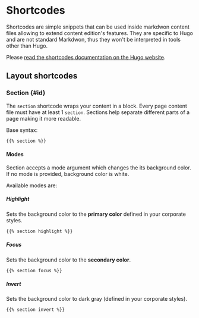 # Shortcodes

Shortcodes are simple snippets that can be used inside markdwon content files allowing to extend content edition's features. They are specific to Hugo and are not standard Markdwon, thus they won't be interpreted in tools other than Hugo.

Please [read the shortcodes documentation on the Hugo website](https://gohugo.io/content-management/shortcodes/).

## Layout shortcodes

### Section {#id}

The `section` shortcode wraps your content in a block. Every page content file must have at least 1 `section`. Sections help separate different parts of a page making it more readable.

Base syntax:

```md
{{% section %}}
```

#### Modes
Section accepts a mode argument which changes the its background color. If no mode is provided, background color is white.

Available modes are:

##### Highlight

Sets the background color to the **primary color** defined in your corporate styles.

```md
{{% section highlight %}}
```

##### Focus

Sets the background color to the **secondary color**.

```md
{{% section focus %}}
```

##### Invert

Sets the background color to dark gray (defined in your corporate styles).

```md
{{% section invert %}}
```

